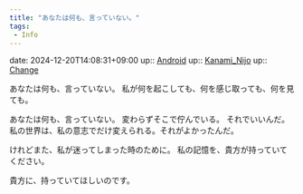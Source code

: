```yaml
---
title: "あなたは何も、言っていない。"
tags:
 - Info
---
```


date: 2024-12-20T14:08:31+09:00
up:: [Android](Bar/Novel/Topics/Android.md)
up:: [Kanami_Nijo](Bar/Novel/Nacaria/Kanami_Nijo.md)
up:: [Change](Bar/Novel/Topics/Change.md)

あなたは何も、言っていない。
私が何を起こしても、何を感じ取っても、何を見ても。

あなたは何も、言っていない。
変わらずそこで佇んでいる。
それでいいんだ。私の世界は、私の意志でだけ変えられる。それがよかったんだ。

けれどまた、私が迷ってしまった時のために。
私の記憶を、貴方が持っていてください。

貴方に、持っていてほしいのです。